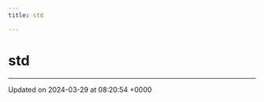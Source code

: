 ```yaml
---
title: std

---
```


# std








-------------------------------

Updated on 2024-03-29 at 08:20:54 +0000